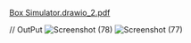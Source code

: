 [Box Simulator.drawio_2.pdf](https://github.com/muhammetkilinc15/Object-Oriented-Programming-Exercise/files/11236359/Box.Simulator.drawio_2.pdf)






// OutPut
![Screenshot (78)](https://user-images.githubusercontent.com/108901980/232131448-92e55bec-fee5-4bf5-98f4-55b8f9ac8399.png)
![Screenshot (77)](https://user-images.githubusercontent.com/108901980/232131460-aa9b1181-5a1c-4974-b294-2323cbd7f10c.png)

